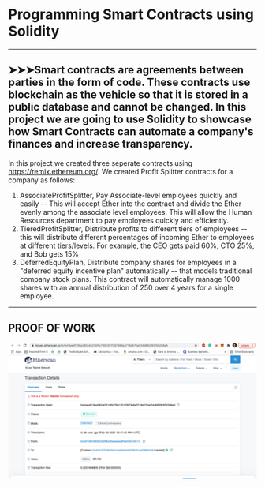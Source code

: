# Programming Smart Contracts using Solidity

---

➤➤➤Smart contracts are agreements between parties in the form of code. These contracts use blockchain as the vehicle so that it is stored in a public database and cannot be changed. In this project we are going to use Solidity to showcase how Smart Contracts can automate a company's finances and increase transparency. 
---
In this project we created three seperate contracts using https://remix.ethereum.org/. We created Profit Splitter contracts for a company as follows:


1. AssociateProfitSplitter, Pay Associate-level employees quickly and easily -- This will accept Ether into the contract and divide the Ether evenly among the associate level employees. This will allow the Human Resources department to pay employees quickly and efficiently.
2. TieredProfitSplitter, Distribute profits to different tiers of employees -- this will distribute different percentages of incoming Ether to employees at different tiers/levels. For example, the CEO gets paid 60%, CTO 25%, and Bob gets 15%
3. DeferredEquityPlan, Distribute company shares for employees in a "deferred equity incentive plan" automatically -- that models traditional company stock plans. This contract will automatically manage 1000 shares with an annual distribution of 250 over 4 years for a single employee.

--- 

## PROOF OF WORK 

![Markdown](./Markdown.png)








